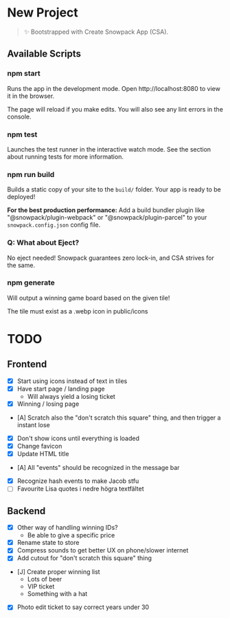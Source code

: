 # New Project

> ✨ Bootstrapped with Create Snowpack App (CSA).

## Available Scripts

### npm start

Runs the app in the development mode.
Open http://localhost:8080 to view it in the browser.

The page will reload if you make edits.
You will also see any lint errors in the console.

### npm test

Launches the test runner in the interactive watch mode.
See the section about running tests for more information.

### npm run build

Builds a static copy of your site to the `build/` folder.
Your app is ready to be deployed!

**For the best production performance:** Add a build bundler plugin like "@snowpack/plugin-webpack" or "@snowpack/plugin-parcel" to your `snowpack.config.json` config file.

### Q: What about Eject?

No eject needed! Snowpack guarantees zero lock-in, and CSA strives for the same.

### npm generate <tile>

Will output a winning game board based on the given tile!

The tile must exist as a .webp icon in public/icons

# TODO

## Frontend
- [x] Start using icons instead of text in tiles
- [x] Have start page / landing page
  - Will always yield a losing ticket
- [x] Winning / losing page
- [A] Scratch also the "don't scratch this square" thing, and then trigger a instant lose
- [x] Don't show icons until everything is loaded
- [x] Change favicon
- [x] Update HTML title
- [A] All "events" should be recognized in the message bar
- [x] Recognize hash events to make Jacob stfu
- [ ] Favourite Lisa quotes i nedre högra textfältet

## Backend
- [x] Other way of handling winning IDs?
  - Be able to give a specific price
- [x] Rename state to store
- [x] Compress sounds to get better UX on phone/slower internet 
- [x] Add cutout for "don't scratch this square" thing
- [J] Create proper winning list
  - Lots of beer
  - VIP ticket
  - Something with a hat
- [x] Photo edit ticket to say correct years under 30

